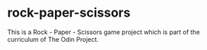 # rock-paper-scissors

This is a Rock - Paper - Scissors game project which is part of the curriculum of The Odin Project.
